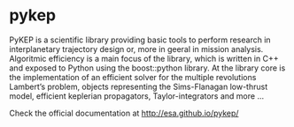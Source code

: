 pykep
=====

PyKEP is a scientific library providing basic tools to perform research in interplanetary trajectory design or, more
in geeral in mission analysis. Algoritmic efficiency is a main focus of the library,
which is written in C++ and exposed to Python
using the boost::python library. At the library core is the implementation of an efficient solver
for the multiple revolutions Lambert’s problem, objects representing the Sims-Flanagan low-thrust model,
efficient keplerian propagators, Taylor-integrators and more ...

Check the official documentation at http://esa.github.io/pykep/
